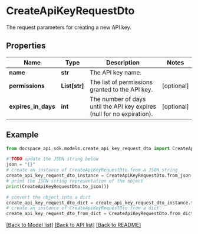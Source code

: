 # CreateApiKeyRequestDto
The request parameters for creating a new API key.

## Properties

Name | Type | Description | Notes
------------ | ------------- | ------------- | -------------
**name** | **str** | The API key name. | 
**permissions** | **List[str]** | The list of permissions granted to the API key. | [optional] 
**expires_in_days** | **int** | The number of days until the API key expires (null for no expiration). | [optional] 

## Example

```python
from docspace_api_sdk.models.create_api_key_request_dto import CreateApiKeyRequestDto

# TODO update the JSON string below
json = "{}"
# create an instance of CreateApiKeyRequestDto from a JSON string
create_api_key_request_dto_instance = CreateApiKeyRequestDto.from_json(json)
# print the JSON string representation of the object
print(CreateApiKeyRequestDto.to_json())

# convert the object into a dict
create_api_key_request_dto_dict = create_api_key_request_dto_instance.to_dict()
# create an instance of CreateApiKeyRequestDto from a dict
create_api_key_request_dto_from_dict = CreateApiKeyRequestDto.from_dict(create_api_key_request_dto_dict)
```
[[Back to Model list]](../README.md#documentation-for-models) [[Back to API list]](../README.md#documentation-for-api-endpoints) [[Back to README]](../README.md)


